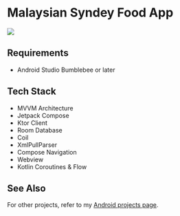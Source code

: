 # Malaysian Syndey Food App
![](app/src/main/malaysian_sydney_food_app.gif)

## Requirements
- Android Studio Bumblebee or later

## Tech Stack
- MVVM Architecture
- Jetpack Compose
- Ktor Client
- Room Database
- Coil
- XmlPullParser
- Compose Navigation
- Webview
- Kotlin Coroutines & Flow

## See Also
For other projects, refer to my [Android projects page](https://vtsen.hashnode.dev/projects).
